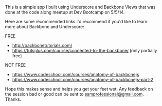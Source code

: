 This is a simple app I built using Underscore and Backbone Views that was done at the code along meetup at Dev Bootcamp on 5/5/14.

Here are some recommended links I'd recommend if you'd like to learn more about Backbone and Underscore:

FREE
* http://backbonetutorials.com/
* https://tutsplus.com/course/connected-to-the-backbone/ (only partially free)

NOT FREE
* https://www.codeschool.com/courses/anatomy-of-backbonejs
* https://www.codeschool.com/courses/anatomy-of-backbonejs-part-2


Hope this makes sense and helps you get your feet wet. Any feedback on the session bad or good can be sent to samprofessional@gmail.com.  Thanks.